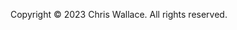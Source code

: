 <footer>
  <div class="container">
    <p class="leading-snug text-gray-600 text-xs">
      Copyright © 2023 Chris Wallace. All rights reserved.
    </p>
  </div>
</footer>
